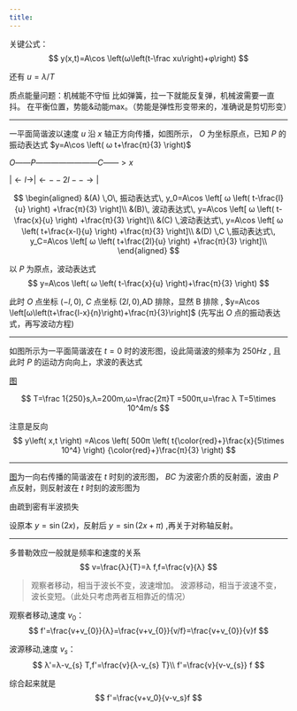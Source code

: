 ```yaml
---
title:
---
```


关键公式：
$$
y(x,t)=A\cos \left(ω\left(t-\frac xu\right)+φ\right)
$$

还有 $u=λ/T$

质点能量问题：机械能不守恒
比如弹簧，拉一下就能反复弹，机械波需要一直抖。
在平衡位置，势能&动能max。（势能是弹性形变带来的，准确说是剪切形变）

---

一平面简谐波以速度 $u$ 沿 $x$ 轴正方向传播，如图所示， $O$ 为坐标原点，已知 $P$ 的振动表达式 $y=A\cos \left( ω t+\frac{π}{3} \right)$

$O——P————————C——>x$

$|\gets l→|\gets--2l--→|$

$$
\begin{aligned}
&(A) \,O\, 振动表达式\, y_0=A\cos \left[ ω \left( t-\frac{l}{u} \right) +\frac{π}{3} \right]\\
&(B)\, 波动表达式\, y=A\cos \left[ ω \left( t-\frac{x}{u} \right) +\frac{π}{3} \right]\\
&(C) \,波动表达式\, y=A\cos \left[ ω \left( t+\frac{x-l}{u} \right) +\frac{π}{3} \right]\\
&(D) \,C \,振动表达式\, y_C=A\cos \left[ ω \left( t+\frac{2l}{u} \right) +\frac{π}{3} \right]\\
\end{aligned}
$$

以 $P$ 为原点，波动表达式
$$
y=A\cos \left( ω \left( t-\frac{x}{u} \right)+\frac{π}{3} \right)
$$

此时 $O$ 点坐标 $(-l,0)$, $C$ 点坐标 $(2l,0)$,AD 排除，显然 B 排除 , $y=A\cos \left[ω\left(t+\frac{l-x}{n}\right)+\frac{π}{3}\right]$ (先写出 $O$ 点的振动表达式，再写波动方程)

---

如图所示为一平面简谐波在 $t=0$ 时的波形图，设此简谐波的频率为 $250Hz$ , 且此时 $P$ 的运动方向向上，求波的表达式

[图](http://www.netpad.net.cn/svg.html#posts/117061)

$$
T=\frac 1{250}s,λ=200m,ω=\frac{2π}T
=500π,u=\frac λ T=5\times 10^4m/s
$$

注意是反向
$$
y\left( x,t \right) =A\cos \left( 500π \left( t{\color{red}+}\frac{x}{5\times 10^4} \right) {\color{red}+}\frac{π}{3} \right)
$$

---

[图](http://www.netpad.net.cn/svg.html#posts/117074)为一向右传播的简谐波在 $t$ 时刻的波形图， $BC$ 为波密介质的反射面，波由 $P$ 点反射，则反射波在 $t$ 时刻的波形图为

由疏到密有半波损失

设原本 $y=\sin(2x)$，反射后 $y=\sin(2x+π)$ ,再关于对称轴反射。

---

多普勒效应一般就是频率和速度的关系
$$
v=\frac{λ}{T}=λ f,f=\frac{v}{λ}
$$

>观察者移动，相当于波长不变，波速增加。
波源移动，相当于波速不变，波长变短。（此处只考虑两者互相靠近的情况）

观察者移动,速度 $v_0$：
$$
f'=\frac{v+v_{0}}{λ}=\frac{v+v_{0}}{v/f}=\frac{v+v_{0}}{v}f
$$

波源移动,速度 $v_s$：
$$
λ'=λ-v_{s} T,f'=\frac{v}{λ-v_{s} T}\\
f'=\frac{v}{v-v_{s}} f
$$

综合起来就是
$$
f'=\frac{v+v_0}{v-v_s}f
$$
